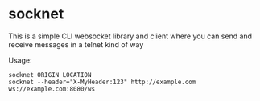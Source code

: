 socknet
=======

This is a simple CLI websocket library and client where you can send and receive messages in a telnet kind of way 

Usage:

    socknet ORIGIN LOCATION
    socknet --header="X-MyHeader:123" http://example.com ws://example.com:8080/ws

